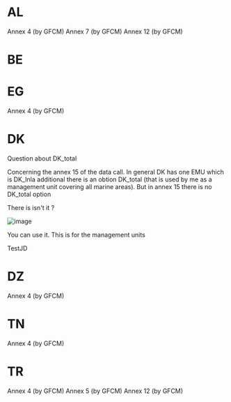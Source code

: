 # AL
Annex 4 (by GFCM)
Annex 7 (by GFCM)
Annex 12 (by GFCM)

# BE

# EG

Annex 4 (by GFCM)

# DK


Question about DK_total

Concerning the annex 15 of the data call. 
In general DK has one EMU which is DK_Inla additional there is an obtion  DK_total (that is used by me as a management unit covering all marine areas). But in annex 15 there is no DK_total option

There is isn't it ?

![image](https://user-images.githubusercontent.com/26055877/122236707-069d9c80-cebf-11eb-9b01-e331138c70e3.png)

You can use it. This is for the management units

TestJD


# DZ
Annex 4 (by GFCM)


# TN
Annex 4 (by GFCM)

# TR
Annex 4  (by GFCM)
Annex 5  (by GFCM)
Annex 12 (by GFCM)

